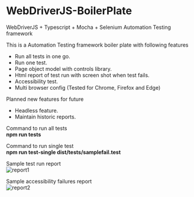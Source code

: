 # WebDriverJS-BoilerPlate
WebDriverJS + Typescript + Mocha + Selenium Automation Testing framework 

This is a Automation Testing framework boiler plate with following features
-	Run all tests in one go.
-	Run one test. 
-	Page object model with controls library.
-	Html report of test run with screen shot when test fails.
-	Accessibility test.
-	Multi browser config (Tested for Chrome, Firefox and Edge)

Planned new features for future
-	Headless feature.
-	Maintain historic reports.

Command to run all tests<br/>
<b>npm run tests</b>

Command to run single test<br/>
<b>npm run test-single dist/tests/samplefail.test </b>

Sample test run report<br/>
![report1](https://user-images.githubusercontent.com/20241763/86911166-798f8680-c138-11ea-9d72-7a9b83a8458d.JPG)

Sample accessibility failures report<br>
![report2](https://user-images.githubusercontent.com/20241763/86911736-6af59f00-c139-11ea-930e-08213434c98f.JPG)

